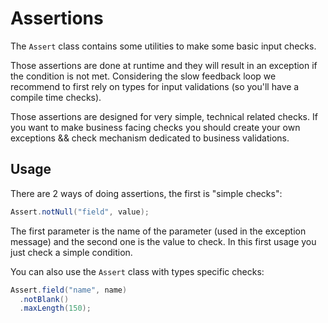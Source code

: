 # Assertions

The `Assert` class contains some utilities to make some basic input checks.  

Those assertions are done at runtime and they will result in an exception if the condition is not met. Considering the slow feedback loop we recommend to first rely on types for input validations (so you'll have a compile time checks).  

Those assertions are designed for very simple, technical related checks. If you want to make business facing checks you should create your own exceptions && check mechanism dedicated to business validations.

## Usage

There are 2 ways of doing assertions, the first is "simple checks": 

```java
Assert.notNull("field", value);
```

The first parameter is the name of the parameter (used in the exception message) and the second one is the value to check. In this first usage you just check a simple condition.  

You can also use the `Assert` class with types specific checks:  

```java
Assert.field("name", name)
  .notBlank()
  .maxLength(150);
```
